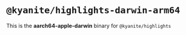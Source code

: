 # `@kyanite/highlights-darwin-arm64`

This is the **aarch64-apple-darwin** binary for `@kyanite/highlights`
